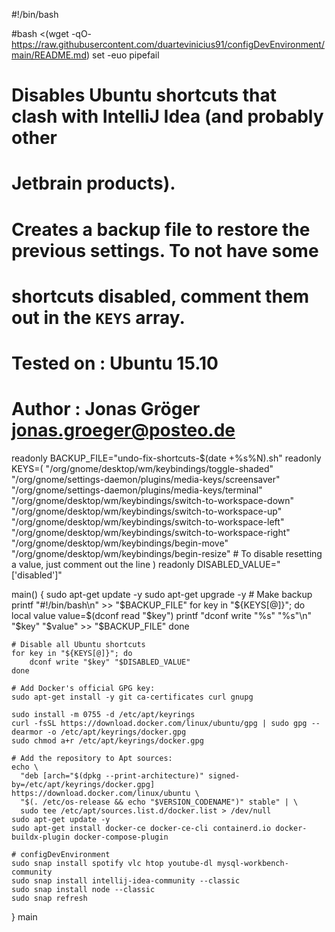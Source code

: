 #!/bin/bash

#bash <(wget -qO- https://raw.githubusercontent.com/duartevinicius91/configDevEnvironment/main/README.md)
set -euo pipefail

# Disables Ubuntu shortcuts that clash with IntelliJ Idea (and probably other
# Jetbrain products).
#
# Creates a backup file to restore the previous settings. To not have some
# shortcuts disabled, comment them out in the `KEYS` array.
#
# Tested on : Ubuntu 15.10
# Author    : Jonas Gröger <jonas.groeger@posteo.de>

readonly BACKUP_FILE="undo-fix-shortcuts-$(date +%s%N).sh"
readonly KEYS=(
    "/org/gnome/desktop/wm/keybindings/toggle-shaded"
    "/org/gnome/settings-daemon/plugins/media-keys/screensaver"
    "/org/gnome/settings-daemon/plugins/media-keys/terminal"
    "/org/gnome/desktop/wm/keybindings/switch-to-workspace-down"
    "/org/gnome/desktop/wm/keybindings/switch-to-workspace-up"
    "/org/gnome/desktop/wm/keybindings/switch-to-workspace-left"
    "/org/gnome/desktop/wm/keybindings/switch-to-workspace-right"
    "/org/gnome/desktop/wm/keybindings/begin-move"
    "/org/gnome/desktop/wm/keybindings/begin-resize"
    # To disable resetting a value, just comment out the line
)
readonly DISABLED_VALUE="['disabled']"

main() {
    sudo apt-get update -y
    sudo apt-get upgrade -y
    # Make backup
    printf "#!/bin/bash\n" >>  "$BACKUP_FILE"
    for key in "${KEYS[@]}"; do
        local value
        value=$(dconf read "$key")
        printf "dconf write \"%s\" \"%s\"\n" "$key" "$value" >> "$BACKUP_FILE"
    done

    # Disable all Ubuntu shortcuts
    for key in "${KEYS[@]}"; do
        dconf write "$key" "$DISABLED_VALUE"
    done

    # Add Docker's official GPG key:
    sudo apt-get install -y git ca-certificates curl gnupg

    sudo install -m 0755 -d /etc/apt/keyrings
    curl -fsSL https://download.docker.com/linux/ubuntu/gpg | sudo gpg --dearmor -o /etc/apt/keyrings/docker.gpg
    sudo chmod a+r /etc/apt/keyrings/docker.gpg
    
    # Add the repository to Apt sources:
    echo \
      "deb [arch="$(dpkg --print-architecture)" signed-by=/etc/apt/keyrings/docker.gpg] https://download.docker.com/linux/ubuntu \
      "$(. /etc/os-release && echo "$VERSION_CODENAME")" stable" | \
      sudo tee /etc/apt/sources.list.d/docker.list > /dev/null
    sudo apt-get update -y
    sudo apt-get install docker-ce docker-ce-cli containerd.io docker-buildx-plugin docker-compose-plugin
    
    # configDevEnvironment
    sudo snap install spotify vlc htop youtube-dl mysql-workbench-community
    sudo snap install intellij-idea-community --classic
    sudo snap install node --classic
    sudo snap refresh
}
main
